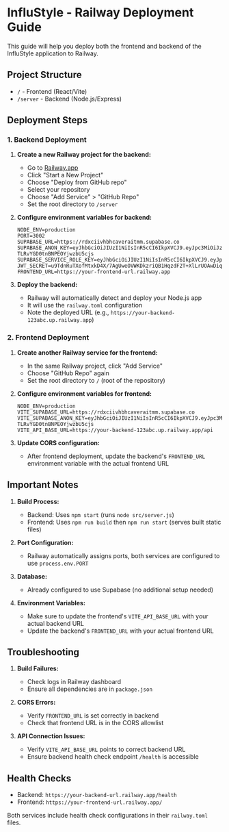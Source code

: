 # InfluStyle - Railway Deployment Guide

This guide will help you deploy both the frontend and backend of the InfluStyle application to Railway.

## Project Structure
- `/` - Frontend (React/Vite)
- `/server` - Backend (Node.js/Express)

## Deployment Steps

### 1. Backend Deployment

1. **Create a new Railway project for the backend:**
   - Go to [Railway.app](https://railway.app)
   - Click "Start a New Project"
   - Choose "Deploy from GitHub repo"
   - Select your repository
   - Choose "Add Service" > "GitHub Repo"
   - Set the root directory to `/server`

2. **Configure environment variables for backend:**
   ```
   NODE_ENV=production
   PORT=3002
   SUPABASE_URL=https://rdxciivhbhcaveraitmm.supabase.co
   SUPABASE_ANON_KEY=eyJhbGciOiJIUzI1NiIsInR5cCI6IkpXVCJ9.eyJpc3MiOiJzdXBhYmFzZSIsInJlZiI6InJkeGNpaXZoYmhjYXZlcmFpdG1tIiwicm9sZSI6ImFub24iLCJpYXQiOjE3NDk5OTU2MTAsImV4cCI6MjA2NTU3MTYxMH0.OzTyzoMc7UkVgRS8r-TLRvYGD0tnBNPEOYjwzbU5cjs
   SUPABASE_SERVICE_ROLE_KEY=eyJhbGciOiJIUzI1NiIsInR5cCI6IkpXVCJ9.eyJpc3MiOiJzdXBhYmFzZSIsInJlZiI6InJkeGNpaXZoYmhjYXZlcmFpdG1tIiwicm9sZSI6InNlcnZpY2Vfcm9sZSIsImlhdCI6MTc0OTk5NTYxMCwiZXhwIjoyMDY1NTcxNjEwfQ.J8TNhlOkhMH4_oTHmxaCewgoYKyUDyHJ9RMUgFwBd34
   JWT_SECRET=u9TdnRuTXofMtxkD4X/7AgUweOVWKDkzriQB1HqzdF2T+XlLrUOAwDiqEtz4LSzDIG1aT6+SYIWpzoVI2kmSEQ==
   FRONTEND_URL=https://your-frontend-url.railway.app
   ```

3. **Deploy the backend:**
   - Railway will automatically detect and deploy your Node.js app
   - It will use the `railway.toml` configuration
   - Note the deployed URL (e.g., `https://your-backend-123abc.up.railway.app`)

### 2. Frontend Deployment

1. **Create another Railway service for the frontend:**
   - In the same Railway project, click "Add Service"
   - Choose "GitHub Repo" again
   - Set the root directory to `/` (root of the repository)

2. **Configure environment variables for frontend:**
   ```
   NODE_ENV=production
   VITE_SUPABASE_URL=https://rdxciivhbhcaveraitmm.supabase.co
   VITE_SUPABASE_ANON_KEY=eyJhbGciOiJIUzI1NiIsInR5cCI6IkpXVCJ9.eyJpc3MiOiJzdXBhYmFzZSIsInJlZiI6InJkeGNpaXZoYmhjYXZlcmFpdG1tIiwicm9sZSI6ImFub24iLCJpYXQiOjE3NDk5OTU2MTAsImV4cCI6MjA2NTU3MTYxMH0.OzTyzoMc7UkVgRS8r-TLRvYGD0tnBNPEOYjwzbU5cjs
   VITE_API_BASE_URL=https://your-backend-123abc.up.railway.app/api
   ```

3. **Update CORS configuration:**
   - After frontend deployment, update the backend's `FRONTEND_URL` environment variable with the actual frontend URL

## Important Notes

1. **Build Process:**
   - Backend: Uses `npm start` (runs `node src/server.js`)
   - Frontend: Uses `npm run build` then `npm run start` (serves built static files)

2. **Port Configuration:**
   - Railway automatically assigns ports, both services are configured to use `process.env.PORT`

3. **Database:**
   - Already configured to use Supabase (no additional setup needed)

4. **Environment Variables:**
   - Make sure to update the frontend's `VITE_API_BASE_URL` with your actual backend URL
   - Update the backend's `FRONTEND_URL` with your actual frontend URL

## Troubleshooting

1. **Build Failures:**
   - Check logs in Railway dashboard
   - Ensure all dependencies are in `package.json`

2. **CORS Errors:**
   - Verify `FRONTEND_URL` is set correctly in backend
   - Check that frontend URL is in the CORS allowlist

3. **API Connection Issues:**
   - Verify `VITE_API_BASE_URL` points to correct backend URL
   - Ensure backend health check endpoint `/health` is accessible

## Health Checks

- Backend: `https://your-backend-url.railway.app/health`
- Frontend: `https://your-frontend-url.railway.app/`

Both services include health check configurations in their `railway.toml` files.

